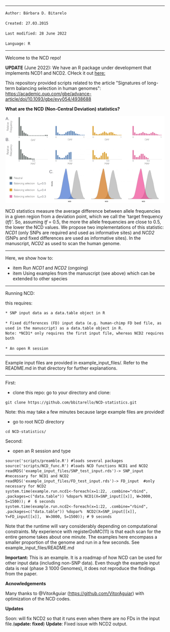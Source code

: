 **************************************************
    Author: Bárbara D. Bitarelo

    Created: 27.03.2015

    Last modified: 28 June 2022

    Language: R

**************************************************

Welcome to the NCD repo! 

**UPDATE** (June 2022): We have an R package under development that implements NCD1 and NCD2. CHeck it out [here:](https://github.com/bbitarello/BalSelTools)



This repository provided scripts related to the article "Signatures of long-term balancing selection in human genomes": https://academic.oup.com/gbe/advance-article/doi/10.1093/gbe/evy054/4938688


**What are the  NCD (Non-Central Deviation) statistics?**

![Figure 1](Figures_main/Fig1.png)

NCD statistics measure the average difference between allele frequencies in a given region from a deviation point, which we call the 'target frequency (*tf*)'. So, assuming *tf* = 0.5, the more the allele frequencies are close to 0.5, the lower the NCD values. We propose two implementations of this statistic: *NCD1* (only SNPs are required and used as informative sites) and *NCD2* (SNPs and fixed differences are used as informative sites). In the manuscript, *NCD2* as used to scan the human genome.

*******************************************************



Here, we show how to:
* item  Run *NCD1* and *NCD2* (ongoing)
* item  Using examples from the manuscript (see above) which can be extended to other species

*************************************************************************


Running NCD:

this requires:
	
	* SNP input data as a data.table object in R

	* Fixed differences (FD) input data (e.g. human-chimp FD bed file, as used in the manuscript) as a data.table object in R.
	Note: *NCD1* only requires the first input file, whereas NCD2 requires both
        
	* An open R session



*************************************


Example input files are provided in example_input_files/. Refer to the README.md in that directory for further explanations.

*************************************

First:

* clone this repo: go to your directory and clone:

```
git clone https://github.com/bbitarello/NCD-statistics.git
```
Note: this may take a few minutes because large example files are provided!

* go to root NCD directory

```
cd NCD-statistics/
```


Second:

* open an R session and type

```
source('scripts/preamble.R') #loads several packages
source('scripts/NCD_func.R') #loads NCD functions NCD1 and NCD2
readRDS('example_input_files/SNP_test_input.rds')-> SNP_input #necessary for NCD1 and NCD2
readRDS('example_input_files/FD_test_input.rds')-> FD_input  #only necessary for NCD2
system.time(example.run.ncd1<-foreach(x=1:22, .combine="rbind", .packages=c("data.table")) %dopar% NCD1(X=SNP_input[[x]], W=3000, S=1500)); #  6 seconds 
system.time(example.run.ncd2<-foreach(x=1:22, .combine="rbind", .packages=c("data.table")) %dopar%  NCD2(X=SNP_input[[x]], Y=FD_input[[x]],  W=3000, S=1500)); # 9 seconds
```
Note that the runtime will vary considerably depending on computational constraints. My experience with registerDoMC(11) is that each scan for the entire genome takes about one minute. The examples here encompass a smaller proportion of the genome and run in a few seconds. See example_input_files/README.md 

**Important:** This is an example. It is a roadmap of how NCD can be used for other input data (including non-SNP data). Even though the example input data is real (phase 3 1000 Genomes), it does not reproduce the findings from the paper.


**Acnowledgements**

Many thanks to @VitorAguiar  (https://github.com/VitorAguiar) with optimization of the NCD codes.

**Updates**

Soon: will fix NCD2 so that it runs even when there are no FDs in the input file.(**update: fixed**)
**Update**: Fixed issue with NCD2 output.

